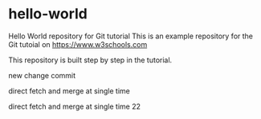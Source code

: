 # hello-world
Hello World repository for Git tutorial
This is an example repository for the Git tutoial on https://www.w3schools.com

This repository is built step by step in the tutorial.


new change commit



direct fetch and merge at single time

direct fetch and merge at single time 22

